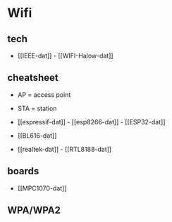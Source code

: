 
# Wifi  

## tech 

- [[IEEE-dat]] - [[WIFI-Halow-dat]]


## cheatsheet 

- AP = access point 
- STA = station 


- [[espressif-dat]] - [[esp8266-dat]] - [[ESP32-dat]] 

- [[BL616-dat]]

- [[realtek-dat]] - [[RTL8188-dat]]

## boards 

- [[MPC1070-dat]]


## WPA/WPA2


